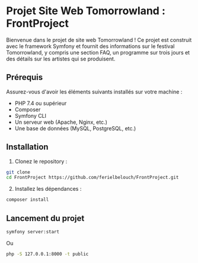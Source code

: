 # Projet Site Web Tomorrowland : FrontProject

Bienvenue dans le projet de site web Tomorrowland ! Ce projet est construit avec le framework Symfony et fournit des informations sur le festival Tomorrowland, y compris une section FAQ, un programme sur trois jours et des détails sur les artistes qui se produisent.

## Prérequis

Assurez-vous d'avoir les éléments suivants installés sur votre machine :

- PHP 7.4 ou supérieur
- Composer
- Symfony CLI
- Un serveur web (Apache, Nginx, etc.)
- Une base de données (MySQL, PostgreSQL, etc.)

## Installation

1. Clonez le repository :

```bash
git clone 
cd FrontProject https://github.com/ferielbelouch/FrontProject.git
```

2. Installez les dépendances  :

```bash
composer install
```

## Lancement du projet

```bash
symfony server:start
```

Ou

```bash
php -S 127.0.0.1:8000 -t public
```
